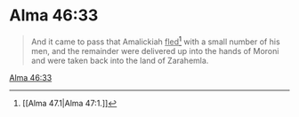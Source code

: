 # Alma 46:33

> And it came to pass that Amalickiah <u>fled</u>[^a] with a small number of his men, and the remainder were delivered up into the hands of Moroni and were taken back into the land of Zarahemla.

[Alma 46:33](https://www.churchofjesuschrist.org/study/scriptures/bofm/alma/46?lang=eng&id=p33#p33)


[^a]: [[Alma 47.1|Alma 47:1.]]
